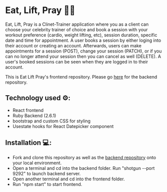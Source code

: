 # Eat, Lift, Pray 💪🏽

Eat, Lift, Pray is a Clinet-Trainer application where you as a client can choose your celebrity trainer of choice and book a session with your workout preference (cardio, weight lifting, etc), session duration, specific date and time for appointment. A user books a session by either loging into their account or creating an account. Afterwards, users can make appointments for a session (POST), change your session (PATCH), or if you can no longer attend your session then you can cancel as well (DELETE). A user's booked sessions can be seen when they are logged in to their account.

This is Eat Lift Pray's frontend repository. Please go [here](https://github.com/pastasauce59/eat-lift-pray-backend) for the backend repository.

## Technology used ⚙️: 
- React frontend
- Ruby Backend (2.6.1)
- bootstrap and custom CSS for styling
- Usestate hooks for React Datepicker component

## Installation 💻:
- Fork and clone this repository as well as the [backend repository](https://github.com/pastasauce59/eat-lift-pray-backend) onto your local environment.
- Open a terminal and cd into the backend folder. Run "shotgun --port 9292" to launch backend server.
- Open another terminal and cd into the frontend folder.
- Run "npm start" to start frontend.